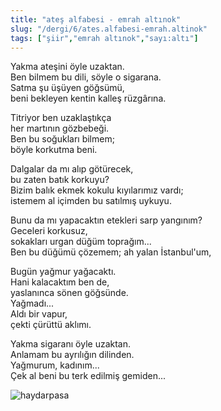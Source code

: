 ```yaml
---
title: "ateş alfabesi - emrah altınok"
slug: "/dergi/6/ates.alfabesi-emrah.altinok"
tags: ["şiir","emrah altınok","sayı:altı"]
---
```


Yakma ateşini öyle uzaktan.  
Ben bilmem bu dili, söyle o sigarana.  
Satma şu üşüyen göğsümü,  
beni bekleyen kentin kalleş rüzgârına.

Titriyor ben uzaklaştıkça  
her martının gözbebeği.  
Ben bu soğukları bilmem;  
böyle korkutma beni.

Dalgalar da mı alıp götürecek,  
bu zaten batık korkuyu?  
Bizim balık ekmek kokulu kıyılarımız vardı;  
istemem al içimden bu satılmış uykuyu.

Bunu da mı yapacaktın etekleri sarp yangınım?  
Geceleri korkusuz,  
sokakları urgan düğüm toprağım...  
Ben bu düğümü çözemem; ah yalan İstanbul'um,

Bugün yağmur yağacaktı.  
Hani kalacaktım ben de,  
yaslanınca sönen göğsünde.  
Yağmadı...  
Aldı bir vapur,  
çekti çürüttü aklımı.

Yakma sigaranı öyle uzaktan.  
Anlamam bu ayrılığın dilinden.  
Yağmurum, kadınım...  
Çek al beni bu terk edilmiş gemiden...

![haydarpasa](/img/ky06_17_banuakin.jpg)


